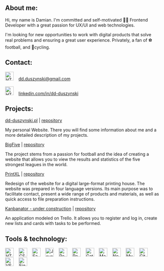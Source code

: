## About me:
<p>Hi, my name is Damian. I'm committed and self-motivated 👨‍💻 Frontend Developer with a great passion for UX/UI and web technologies.</p>
<p>I'm looking for new opportunities to work with digital products that solve real problems and ensuring a great user experience. Privately, a fan of ⚽ football, and 🚴cycling.</p>

## Contact: 
<img alt="HTML" title="HTML" src="https://seekicon.com/free-icon-download/envelope-letter_1.svg" height="28"> &nbsp;&nbsp; 
<a href="mailto:dd.duszynski@gmail.com">dd.duszynski@gmail.com</a>
</br></br>
<img alt="HTML" title="HTML" src="https://seekicon.com/free-icon-download/linkedin-option_1.svg" height="28"> &nbsp;&nbsp; 
<a href="https://www.linkedin.com/in/dd-duszynski">linkedin.com/in/dd-duszynski</a>

## Projects:
<a href="https://dd-duszynski.pl" target="_blank">dd-duszynski.pl</a> | <a href="https://github.com/dd-duszynski/dd-duszynski.github.io" target="_blank">repository</a>
<p>My personal Website. There you will find some information about me and a more detailed description of my projects.</p>

<a href="https://dd-duszynski.github.io/big-five/" target="_blank">BigFive</a> | <a href="https://github.com/dd-duszynski/big-five" target="_blank">repository</a>
<p>The project stems from a passion for football and the idea of creating a website that allows you to view the results and statistics of the five strongest leagues in the world.</p>

<a href="https://printxl.pl/" target="_blank">PrintXL</a> | <a href="https://github.com/dd-duszynski/pxlGatsby" target="_blank">repository</a>
<p>Redesign of the website for a digital large-format printing house. The website was prepared in four language versions. Its main purpose was to facilitate contact, present a wide range of products and materials, as well as quick access to file preparation instructions.</p>

<a href="#" target="_blank">Kanbanator - under construction</a> | <a href="https://github.com/dd-duszynski/kanbanator" target="_blank">repository</a>
<p>An application modeled on Trello. It allows you to register and log in, create new lists and cards with tasks to be performed.</p>

## Tools & technology:
<img alt="HTML" title="HTML" src="https://seekicon.com/free-icon-download/html-5_1.svg" height="28"> &nbsp;&nbsp;
<img alt="CSS" title="CSS" src="https://seekicon.com/free-icon-download/css-3_2.svg" height="28"> &nbsp;&nbsp;
<img alt="Sass" title="Sass" src="https://seekicon.com/free-icon-download/sass_4.svg" height="28"> &nbsp;&nbsp;
<img alt="JavaScript" title="JavaScript" src="https://seekicon.com/free-icon-download/javascript_3.svg" height="28"> &nbsp;&nbsp;
<img alt="React" title="React" src="https://seekicon.com/free-icon-download/reactjs_1.svg" height="28"> &nbsp;&nbsp;
<img alt="Redux" title="Redux" src="https://seekicon.com/free-icon-download/redux_2.svg" height="28"> &nbsp;&nbsp;
<img alt="Gatsby" title="Gatsby" src="https://www.seekicon.com/free-icon-download/gatsbyjs-icon_1.svg" height="28"> &nbsp;&nbsp;
<img alt="Material UI" title="Material UI" src="https://seekicon.com/free-icon-download/material-ui_1.svg" height="28"> &nbsp;&nbsp;
<img alt="Node.js / Express.js" title="Node.js / Express.js" src="https://seekicon.com/free-icon-download/nodejs_2.svg" height="28"> &nbsp;&nbsp;
<img alt="MySQL" title="MySQL" src="https://seekicon.com/free-icon-download/mysql_4.svg" height="28"> &nbsp;&nbsp;
<img alt="Git" title="Git" src="https://seekicon.com/free-icon-download/git_6.svg" height="28"> &nbsp;&nbsp;
<img alt="VSC" title="VSC" src="https://seekicon.com/free-icon-download/visual-studio-code_2.svg" height="28"> &nbsp;&nbsp;
<img alt="Figma" title="Figma" src="https://seekicon.com/free-icon-download/figma_5.svg" height="28"> &nbsp;&nbsp;
